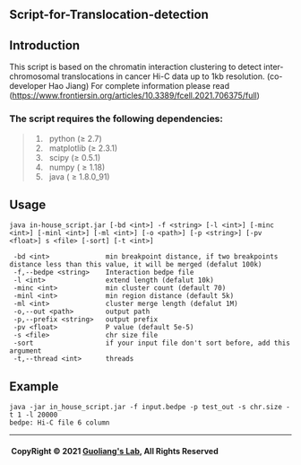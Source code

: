 ## Script-for-Translocation-detection
## Introduction
This script is based on the chromatin interaction clustering to detect inter-chromosomal translocations in cancer Hi-C data up to 1kb resolution. 
(co-developer Hao Jiang)
For complete information please read (https://www.frontiersin.org/articles/10.3389/fcell.2021.706375/full) 
### The script requires the following dependencies:
> 1) &nbsp; python (≥ 2.7) <br/>
> 2) &nbsp; matplotlib (≥ 2.3.1) <br/> 
> 3) &nbsp; scipy  (≥ 0.5.1)<br/>
> 4) &nbsp; numpy ( ≥ 1.18) <br/>
> 5) &nbsp; java ( ≥ 1.8.0_91) <br/> 
## Usage
    java in-house_script.jar [-bd <int>] -f <string> [-l <int>] [-minc <int>] [-minl <int>] [-ml <int>] [-o <path>] [-p <string>] [-pv <float>] s <file> [-sort] [-t <int>] 
    
     -bd <int>              min breakpoint distance, if two breakpoints distance less than this value, it will be merged (defalut 100k) 
     -f,--bedpe <string>    Interaction bedpe file 
     -l <int>               extend length (defalut 10k) 
     -minc <int>            min cluster count (default 70)
     -minl <int>            min region distance (default 5k) 
     -ml <int>              cluster merge length (defalut 1M) 
     -o,--out <path>        output path 
     -p,--prefix <string>   output prefix 
     -pv <float>            P value (default 5e-5) 
     -s <file>              chr size file  
     -sort                  if your input file don't sort before, add this argument 
     -t,--thread <int>      threads  
    
## Example   
    java -jar in_house_script.jar -f input.bedpe -p test_out -s chr.size -t 1 -l 20000
    bedpe: Hi-C file 6 column
   
-----------------------------------------------------------------------------------------------------------------
#### &nbsp;CopyRight &#169; 2021 [Guoliang's Lab](http://glab.hzau.edu.cn/index.php), All Rights Reserved
